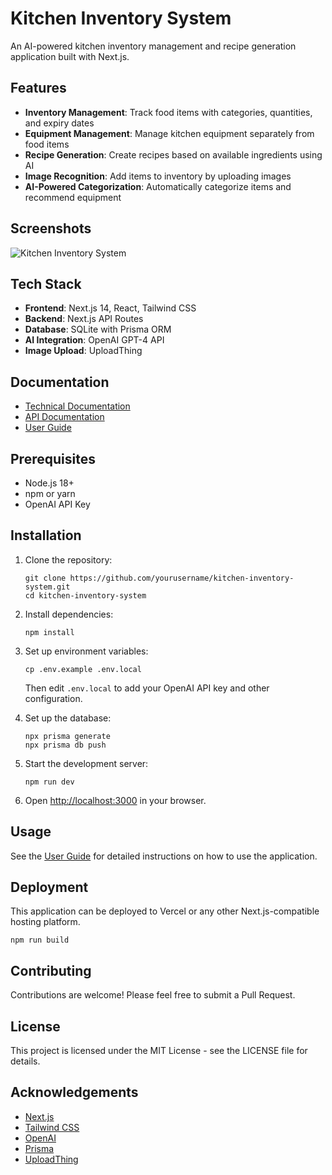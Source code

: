 # Kitchen Inventory System

An AI-powered kitchen inventory management and recipe generation application built with Next.js.

## Features

- **Inventory Management**: Track food items with categories, quantities, and expiry dates
- **Equipment Management**: Manage kitchen equipment separately from food items
- **Recipe Generation**: Create recipes based on available ingredients using AI
- **Image Recognition**: Add items to inventory by uploading images
- **AI-Powered Categorization**: Automatically categorize items and recommend equipment

## Screenshots

![Kitchen Inventory System](screenshots/main-screen.png)

## Tech Stack

- **Frontend**: Next.js 14, React, Tailwind CSS
- **Backend**: Next.js API Routes
- **Database**: SQLite with Prisma ORM
- **AI Integration**: OpenAI GPT-4 API
- **Image Upload**: UploadThing

## Documentation

- [Technical Documentation](documentation/technical-documentation.md)
- [API Documentation](documentation/api-documentation.md)
- [User Guide](documentation/user-guide.md)

## Prerequisites

- Node.js 18+
- npm or yarn
- OpenAI API Key

## Installation

1. Clone the repository:
   ```
   git clone https://github.com/yourusername/kitchen-inventory-system.git
   cd kitchen-inventory-system
   ```

2. Install dependencies:
   ```
   npm install
   ```

3. Set up environment variables:
   ```
   cp .env.example .env.local
   ```
   Then edit `.env.local` to add your OpenAI API key and other configuration.

4. Set up the database:
   ```
   npx prisma generate
   npx prisma db push
   ```

5. Start the development server:
   ```
   npm run dev
   ```

6. Open [http://localhost:3000](http://localhost:3000) in your browser.

## Usage

See the [User Guide](documentation/user-guide.md) for detailed instructions on how to use the application.

## Deployment

This application can be deployed to Vercel or any other Next.js-compatible hosting platform.

```
npm run build
```

## Contributing

Contributions are welcome! Please feel free to submit a Pull Request.

## License

This project is licensed under the MIT License - see the LICENSE file for details.

## Acknowledgements

- [Next.js](https://nextjs.org/)
- [Tailwind CSS](https://tailwindcss.com/)
- [OpenAI](https://openai.com/)
- [Prisma](https://prisma.io/)
- [UploadThing](https://uploadthing.com/) 